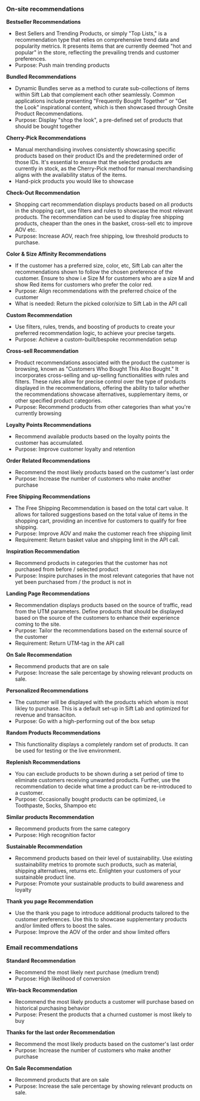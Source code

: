 ### On-site recommendations

<b>Bestseller Recommendations</b>

* Best Sellers and Trending Products, or simply "Top Lists," is a recommendation type that relies on comprehensive trend data and popularity metrics. It presents items that are currently deemed "hot and popular" in the store, reflecting the prevailing trends and customer preferences.
* Purpose: Push main trending products

<b>Bundled Recommendations</b>

* Dynamic Bundles serve as a method to curate sub-collections of items within Sift Lab that complement each other seamlessly. Common applications include presenting "Frequently Bought Together" or "Get the Look" inspirational content, which is then showcased through Onsite Product Recommendations.
*  Purpose: Display "shop the look", a pre-defined set of products that should be bought together

<b>Cherry-Pick Recommendations</b>

* Manual merchandising involves consistently showcasing specific products based on their product IDs and the predetermined order of those IDs. It's essential to ensure that the selected products are currently in stock, as the Cherry-Pick method for manual merchandising aligns with the availability status of the items.
* Hand-pick products you would like to showcase

<b>Check-Out Recommendation</b>

* Shopping cart recommendation displays products based on all products in the shopping cart, use filters and rules to showcase the most relevant products. The recommendation can be used to display free shipping products, cheaper than the ones in the basket, cross-sell etc to improve AOV etc. 
* Purpose: Increase AOV, reach free shipping, low threshold products to purchase.

<b>Color & Size Affinity Recommendations</b>

* If the customer has a preferred size, color, etc, Sift Lab can alter the recommendations shown to follow the chosen preference of the customer. Ensure to show i.e Size M for customers who are a size M and show Red items for customers who prefer the color red. 
* Purpose: Align recommendations with the preferred choice of the customer
* What is needed: Return the picked color/size to Sift Lab in the API call

<b>Custom Recommendation</b>

*  Use filters, rules, trends, and boosting of products to create your preferred recommendation logic, to achieve your precise targets.
*  Purpose: Achieve a custom-built/bespoke recommendation setup  

<b>Cross-sell Recommendation</b>

* Product recommendations associated with the product the customer is browsing, known as "Customers Who Bought This Also Bought." It incorporates cross-selling and up-selling functionalities with rules and filters. These rules allow for precise control over the type of products displayed in the recommendations, offering the ability to tailor whether the recommendations showcase alternatives, supplementary items, or other specified product categories. 
* Purpose: Recommend products from other categories than what you're currently browsing 

<b>Loyalty Points Recommendations</b>

* Recommend available products based on the loyalty points the customer has accumulated. 
* Purpose: Improve customer loyalty and retention 

<b>Order Related Recommendations</b>

* Recommend the most likely products based on the customer's last order
* Purpose: Increase the number of customers who make another purchase

<b>Free Shipping Recommendations</b>

* The Free Shipping Recommendation is based on the total cart value. It allows for tailored suggestions based on the total value of items in the shopping cart, providing an incentive for customers to qualify for free shipping.
* Purpose: Improve AOV and make the customer reach free shipping limit
* Requirement: Return basket value and shipping limit in the API call.

<b>Inspiration Recommendation</b>

* Recommend products in categories that the customer has not purchased from before / selected product
* Purpose: Inspire purchases in the most relevant categories that have not yet been purchased from / the product is not in

<b>Landing Page Recommendations</b>

* Recommendation displays products based on the source of traffic, read from the UTM parameters. Define products that should be displayed based on the source of the customers to enhance their experience coming to the site. 
* Purpose: Tailor the recommendations based on the external source of the customer
* Requirement: Return UTM-tag in the API call

<b>On Sale Recommendation</b>

* Recommend products that are on sale
* Purpose: Increase the sale percentage by showing relevant products on sale.

<b>Personalized Recommendations</b>

* The customer will be displayed with the products which whom is most likley to purchase. This is a default set-up in Sift Lab and optimized for revenue and transaciton. 
* Purpose: Go with a high-performing out of the box setup

<b>Random Products Recommendations</b>

* This functionality displays a completely random set of products. It can be used for testing or the live environment.

<b>Replenish Recommendations</b>

* You can exclude products to be shown during a set period of time to eliminate customers receiving unwanted products. Further, use the recommendation to decide what time a product can be re-introduced to a customer. 
* Purpose: Occasionally bought products can be optimized, i.e Toothpaste, Socks, Shampoo etc

<b>Similar products Recommendation</b>

* Recommend products from the same category
* Purpose: High recognition factor

<b>Sustainable Recommendation</b>

* Recommend products based on their level of sustainability. Use existing sustainability metrics to promote such products, such as material, shipping alternatives, returns etc. Enlighten your customers of your sustainable product line. 
* Purpose: Promote your sustainable products to build awareness and loyalty 

<b>Thank you page Recommendation</b>

* Use the thank you page to introduce additional products tailored to the customer preferences. Use this to showcase supplementary products and/or limited offers to boost the sales. 
* Purpose: Improve the AOV of the order and show limited offers

### Email recommendations

<b>Standard Recommendation</b>

* Recommend the most likely next purchase (medium trend)
* Purpose: High likelihood of conversion

<b>Win-back Recommendation</b>

* Recommend the most likely products a customer will purchase based on historical purchasing behavior
* Purpose: Present the products that a churned customer is most likely to buy

<b>Thanks for the last order Recommendation</b>

* Recommend the most likely products based on the customer's last order
* Purpose: Increase the number of customers who make another purchase

<b>On Sale Recommendation</b>

* Recommend products that are on sale
* Purpose: Increase the sale percentage by showing relevant products on sale.

